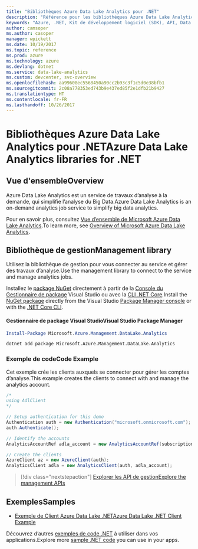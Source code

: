 ```yaml
---
title: "Bibliothèques Azure Data Lake Analytics pour .NET"
description: "Référence pour les bibliothèques Azure Data Lake Analytics pour .NET"
keywords: "Azure, .NET, Kit de développement logiciel (SDK), API, Data Lake Analytics"
author: camsoper
ms.author: casoper
manager: wpickett
ms.date: 10/19/2017
ms.topic: reference
ms.prod: azure
ms.technology: azure
ms.devlang: dotnet
ms.service: data-lake-analytics
ms.custom: devcenter, svc-overview
ms.openlocfilehash: aa99608ec5568450a90cc2b93c3f1c5d0e38bfb1
ms.sourcegitcommit: 2c08a778353ed743b9e437ed85f2e1dfb21b9427
ms.translationtype: HT
ms.contentlocale: fr-FR
ms.lasthandoff: 10/26/2017
---
```

# <a name="azure-data-lake-analytics-libraries-for-net"></a><span data-ttu-id="f8f4d-104">Bibliothèques Azure Data Lake Analytics pour .NET</span><span class="sxs-lookup"><span data-stu-id="f8f4d-104">Azure Data Lake Analytics libraries for .NET</span></span>

## <a name="overview"></a><span data-ttu-id="f8f4d-105">Vue d'ensemble</span><span class="sxs-lookup"><span data-stu-id="f8f4d-105">Overview</span></span>

<span data-ttu-id="f8f4d-106">Azure Data Lake Analytics est un service de travaux d’analyse à la demande, qui simplifie l’analyse du Big Data.</span><span class="sxs-lookup"><span data-stu-id="f8f4d-106">Azure Data Lake Analytics is an on-demand analytics job service to simplify big data analytics.</span></span>

<span data-ttu-id="f8f4d-107">Pour en savoir plus, consultez [Vue d’ensemble de Microsoft Azure Data Lake Analytics](/azure/data-lake-analytics/data-lake-analytics-overview).</span><span class="sxs-lookup"><span data-stu-id="f8f4d-107">To learn more, see [Overview of Microsoft Azure Data Lake Analytics](/azure/data-lake-analytics/data-lake-analytics-overview).</span></span>

## <a name="management-library"></a><span data-ttu-id="f8f4d-108">Bibliothèque de gestion</span><span class="sxs-lookup"><span data-stu-id="f8f4d-108">Management library</span></span>

<span data-ttu-id="f8f4d-109">Utilisez la bibliothèque de gestion pour vous connecter au service et gérer des travaux d’analyse.</span><span class="sxs-lookup"><span data-stu-id="f8f4d-109">Use the management library to connect to the service and manage analytics jobs.</span></span>

<span data-ttu-id="f8f4d-110">Installez le [package NuGet](https://www.nuget.org/packages/Microsoft.Azure.Management.DataLake.Analytics) directement à partir de la [Console du Gestionnaire de package][PackageManager] Visual Studio ou avec la [CLI .NET Core][DotNetCLI].</span><span class="sxs-lookup"><span data-stu-id="f8f4d-110">Install the [NuGet package](https://www.nuget.org/packages/Microsoft.Azure.Management.DataLake.Analytics) directly from the Visual Studio [Package Manager console][PackageManager] or with the [.NET Core CLI][DotNetCLI].</span></span>

#### <a name="visual-studio-package-manager"></a><span data-ttu-id="f8f4d-111">Gestionnaire de package Visual Studio</span><span class="sxs-lookup"><span data-stu-id="f8f4d-111">Visual Studio Package Manager</span></span>

```powershell
Install-Package Microsoft.Azure.Management.DataLake.Analytics
```

```bash
dotnet add package Microsoft.Azure.Management.DataLake.Analytics
```

### <a name="code-example"></a><span data-ttu-id="f8f4d-112">Exemple de code</span><span class="sxs-lookup"><span data-stu-id="f8f4d-112">Code Example</span></span>

<span data-ttu-id="f8f4d-113">Cet exemple crée les clients auxquels se connecter pour gérer les comptes d’analyse.</span><span class="sxs-lookup"><span data-stu-id="f8f4d-113">This example creates the clients to connect with and manage the analytics account.</span></span>

```csharp
/*
using AdlClient 
*/

// Setup authentication for this demo
Authentication auth = new Authentication("microsoft.onmicrosoft.com"); // change this to YOUR tenant
auth.Authenticate();

// Identify the accounts
AnalyticsAccountRef adla_account = new AnalyticsAccountRef(subscriptionId, resourceGroup, userName);

// Create the clients
AzureClient az = new AzureClient(auth);
AnalyticsClient adla = new AnalyticsClient(auth, adla_account);
```

> [!div class="nextstepaction"]
> [<span data-ttu-id="f8f4d-114">Explorer les API de gestion</span><span class="sxs-lookup"><span data-stu-id="f8f4d-114">Explore the management APIs</span></span>](/dotnet/api/overview/azure/datalakeanalytics/management)

## <a name="samples"></a><span data-ttu-id="f8f4d-115">Exemples</span><span class="sxs-lookup"><span data-stu-id="f8f4d-115">Samples</span></span>
* [<span data-ttu-id="f8f4d-116">Exemple de Client Azure Data Lake .NET</span><span class="sxs-lookup"><span data-stu-id="f8f4d-116">Azure Data Lake .NET Client Example</span></span>](https://azure.microsoft.com/en-us/resources/samples/data-lake-dotnet-client/)

<span data-ttu-id="f8f4d-117">Découvrez d’autres [exemples de code .NET](https://azure.microsoft.com/resources/samples/?platform=dotnet) à utiliser dans vos applications.</span><span class="sxs-lookup"><span data-stu-id="f8f4d-117">Explore more [sample .NET code](https://azure.microsoft.com/resources/samples/?platform=dotnet) you can use in your apps.</span></span>

[PackageManager]: https://docs.microsoft.com/nuget/tools/package-manager-console
[DotNetCLI]: https://docs.microsoft.com/dotnet/core/tools/dotnet-add-package
